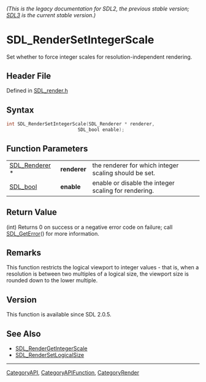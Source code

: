 ###### (This is the legacy documentation for SDL2, the previous stable version; [SDL3](https://wiki.libsdl.org/SDL3/) is the current stable version.)
# SDL_RenderSetIntegerScale

Set whether to force integer scales for resolution-independent rendering.

## Header File

Defined in [SDL_render.h](https://github.com/libsdl-org/SDL/blob/SDL2/include/SDL_render.h)

## Syntax

```c
int SDL_RenderSetIntegerScale(SDL_Renderer * renderer,
                          SDL_bool enable);
```

## Function Parameters

|                                |              |                                                       |
| ------------------------------ | ------------ | ----------------------------------------------------- |
| [SDL_Renderer](SDL_Renderer) * | **renderer** | the renderer for which integer scaling should be set. |
| [SDL_bool](SDL_bool)           | **enable**   | enable or disable the integer scaling for rendering.  |

## Return Value

(int) Returns 0 on success or a negative error code on failure; call
[SDL_GetError](SDL_GetError)() for more information.

## Remarks

This function restricts the logical viewport to integer values - that is,
when a resolution is between two multiples of a logical size, the viewport
size is rounded down to the lower multiple.

## Version

This function is available since SDL 2.0.5.

## See Also

- [SDL_RenderGetIntegerScale](SDL_RenderGetIntegerScale)
- [SDL_RenderSetLogicalSize](SDL_RenderSetLogicalSize)

----
[CategoryAPI](CategoryAPI), [CategoryAPIFunction](CategoryAPIFunction), [CategoryRender](CategoryRender)


